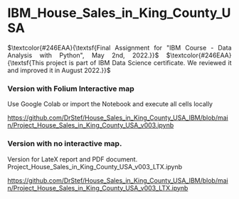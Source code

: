 # IBM_House_Sales_in_King_County_USA


 <p align="justify"> $\textcolor{#246EAA}{\textsf{Final Assignment for "IBM Course - Data Analysis with Python", May 2nd, 2022.}}$ 
 $\textcolor{#246EAA}{\textsf{This project is part of IBM Data Science certificate. We reviewed it and improved it in August 2022.}}$ </p>


### Version with Folium Interactive map

Use Google Colab or import the Notebook and execute all cells locally

https://github.com/DrStef/House_Sales_in_King_County_USA_IBM/blob/main/Project_House_Sales_in_King_County_USA_v003.ipynb


### Version with no interactive map.  

Version for LateX report and PDF document.   Project_House_Sales_in_King_County_USA_v003_LTX.ipynb 

https://github.com/DrStef/House_Sales_in_King_County_USA_IBM/blob/main/Project_House_Sales_in_King_County_USA_v003_LTX.ipynb








